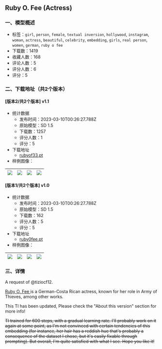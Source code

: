 ## Ruby O. Fee (Actress)
### 一、模型概述

- 标签：`girl`, `person`, `female`, `textual inversion`, `hollywood`, `instagram`, `woman`, `actress`, `beautiful`, `celebrity`, `embedding`, `girls`, `real person`, `women`, `german`, `ruby o fee`
- 下载数：1419
- 收藏人数：168
- 评论人数：5
- 评分人数：6
- 评分：5

### 二、下载地址（共2个版本）

#### [版本2/共2个版本] v1.1

- 统计数据
  - 发布时间：2023-03-10T00:26:27.788Z
  - 原始模型：SD 1.5
  - 下载数：1257
  - 评分人数：1
  - 评分：5
- 下载地址
  - [rubyof33.pt](https://civitai.com/api/download/models/20891)
- 样例图像：

| <img src="https://image.civitai.com/xG1nkqKTMzGDvpLrqFT7WA/d069713f-359c-49f5-d472-ca72ad902900/width=450/221625.jpeg" /> | <img src="https://image.civitai.com/xG1nkqKTMzGDvpLrqFT7WA/beb4b2f5-13d9-4bd0-e9f8-525ae70ec100/width=450/221624.jpeg" /> | <img src="https://image.civitai.com/xG1nkqKTMzGDvpLrqFT7WA/a681b06e-6932-4859-ce2e-099b2f526500/width=450/221623.jpeg" /> | <img src="https://image.civitai.com/xG1nkqKTMzGDvpLrqFT7WA/a880f8e2-40a7-4f2e-4c48-302ea927d000/width=450/221622.jpeg" /> |
| ---- | ---- | ---- | ---- |

#### [版本1/共2个版本] v1.0

- 统计数据
  - 发布时间：2023-03-10T00:26:27.788Z
  - 原始模型：SD 1.5
  - 下载数：162
  - 评分人数：5
  - 评分：5
- 下载地址
  - [ruby0fee.pt](https://civitai.com/api/download/models/20845)
- 样例图像：

| <img src="https://image.civitai.com/xG1nkqKTMzGDvpLrqFT7WA/e86c1e29-9bf1-4dab-4296-45467d795300/width=450/220980.jpeg" /> | <img src="https://image.civitai.com/xG1nkqKTMzGDvpLrqFT7WA/4338d3b0-2525-4a5f-967b-3eef0cc74400/width=450/220841.jpeg" /> | <img src="https://image.civitai.com/xG1nkqKTMzGDvpLrqFT7WA/44de07b1-1a9e-48e2-cfbc-7be6d4810a00/width=450/220846.jpeg" /> | <img src="https://image.civitai.com/xG1nkqKTMzGDvpLrqFT7WA/83ce1640-4ad4-4bf5-213d-58dd8398bf00/width=450/220979.jpeg" /> |
| ---- | ---- | ---- | ---- |


### 三、详情
<p>A request of <span data-type="mention" class="mantine-1yiar0p" data-id="mention:199962" data-label="tiziocf12">@tiziocf12</span>.</p><p><a target="_blank" rel="ugc" href="https://www.instagram.com/rubyofee/">Ruby O. Fee </a>is a German-Costa Rican actress, known for her role in Army of Thieves, among other works.</p><p>This TI has been updated, Please check the "About this version" section for more info!</p><p><s>TI trained for 600 steps, with a gradual learning rate. I'll probably work on it again at some point, as I'm not convinced with certain tendencies of this embedding (for instance, her hair has a reddish hue that's probably a consequence of the dataset I chose, but it's easily fixable through prompting). But overall, I'm quite satisfied with what I see. Hope you like it!</s></p>